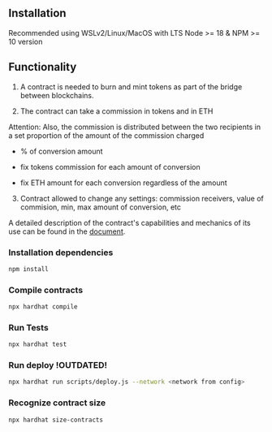 ## Installation

Recommended using WSLv2/Linux/MacOS with LTS Node >= 18 & NPM >= 10 version

## Functionality

1. A contract is needed to burn and mint tokens as part of the bridge between blockchains.

2. The contract can take a commission in tokens and in ETH

Attention: Also, the commission is distributed between the two recipients in a set proportion of the amount of the commission charged

* % of conversion amount

* fix tokens commission for each amount of conversion

* fix ETH amount for each conversion regardless of the amount

3. Contract allowed to change any settings: commission receivers, value of commision, min, max amount of conversion, etc

A detailed description of the contract's capabilities and mechanics of its use can be found in the [document](https://docs.google.com/document/d/1eyqZTU7vKpZ077GCq9VA9RCwvlW_M6825YjYtDXvMbE/edit?usp=sharing).

### Installation dependencies
```bash
npm install
```

### Compile contracts
```bash
npx hardhat compile
```

### Run Tests
```bash
npx hardhat test
```

### Run deploy !OUTDATED!
```bash
npx hardhat run scripts/deploy.js --network <network from config>
```

### Recognize contract size
```bash
npx hardhat size-contracts
```
